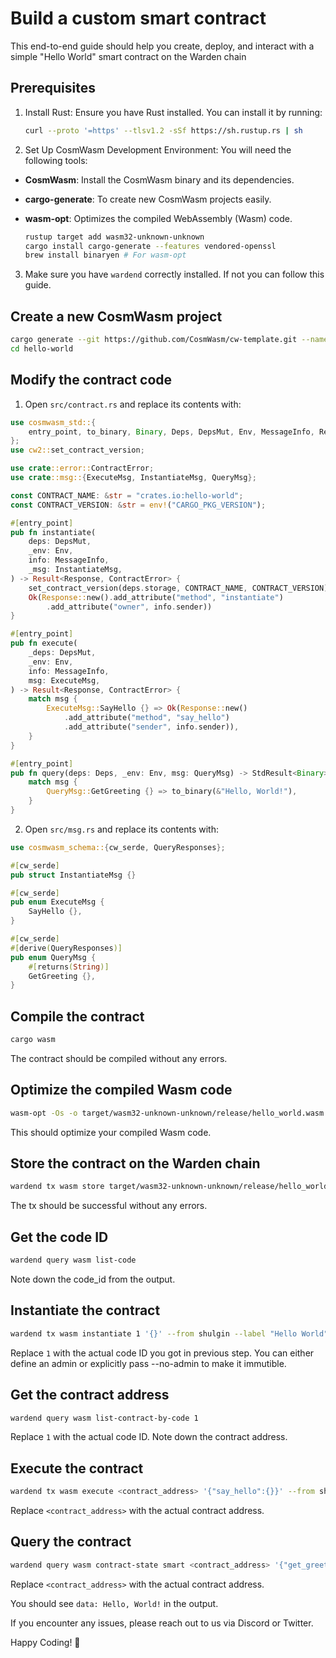 ﻿---
sidebar_position: 3
---

# Build a custom smart contract

This end-to-end guide should help you create, deploy, and interact with a simple "Hello World" smart contract on the Warden chain

## Prerequisites

1. Install Rust: Ensure you have Rust installed. You can install it by running:

    ```bash
    curl --proto '=https' --tlsv1.2 -sSf https://sh.rustup.rs | sh
    ```

2. Set Up CosmWasm Development Environment: You will need the following tools:

- **CosmWasm**: Install the CosmWasm binary and its dependencies.
- **cargo-generate**: To create new CosmWasm projects easily.
- **wasm-opt**: Optimizes the compiled WebAssembly (Wasm) code.

    ```bash
    rustup target add wasm32-unknown-unknown
    cargo install cargo-generate --features vendored-openssl
    brew install binaryen # For wasm-opt
    ```

3. Make sure you have `wardend` correctly installed. If not you can follow this guide. <!-- To be added later -->

## Create a new CosmWasm project

```bash
cargo generate --git https://github.com/CosmWasm/cw-template.git --name hello-world
cd hello-world
```

## Modify the contract code

1. Open `src/contract.rs` and replace its contents with:

```rust
use cosmwasm_std::{
    entry_point, to_binary, Binary, Deps, DepsMut, Env, MessageInfo, Response, StdResult,
};
use cw2::set_contract_version;

use crate::error::ContractError;
use crate::msg::{ExecuteMsg, InstantiateMsg, QueryMsg};

const CONTRACT_NAME: &str = "crates.io:hello-world";
const CONTRACT_VERSION: &str = env!("CARGO_PKG_VERSION");

#[entry_point]
pub fn instantiate(
    deps: DepsMut,
    _env: Env,
    info: MessageInfo,
    _msg: InstantiateMsg,
) -> Result<Response, ContractError> {
    set_contract_version(deps.storage, CONTRACT_NAME, CONTRACT_VERSION)?;
    Ok(Response::new().add_attribute("method", "instantiate")
        .add_attribute("owner", info.sender))
}

#[entry_point]
pub fn execute(
    _deps: DepsMut,
    _env: Env,
    info: MessageInfo,
    msg: ExecuteMsg,
) -> Result<Response, ContractError> {
    match msg {
        ExecuteMsg::SayHello {} => Ok(Response::new()
            .add_attribute("method", "say_hello")
            .add_attribute("sender", info.sender)),
    }
}

#[entry_point]
pub fn query(deps: Deps, _env: Env, msg: QueryMsg) -> StdResult<Binary> {
    match msg {
        QueryMsg::GetGreeting {} => to_binary(&"Hello, World!"),
    }
}
```

2. Open `src/msg.rs` and replace its contents with:

```rust
use cosmwasm_schema::{cw_serde, QueryResponses};

#[cw_serde]
pub struct InstantiateMsg {}

#[cw_serde]
pub enum ExecuteMsg {
    SayHello {},
}

#[cw_serde]
#[derive(QueryResponses)]
pub enum QueryMsg {
    #[returns(String)]
    GetGreeting {},
}
```

## Compile the contract

```bash
cargo wasm
```

The contract should be compiled without any errors.

## Optimize the compiled Wasm code

```bash
wasm-opt -Os -o target/wasm32-unknown-unknown/release/hello_world.wasm target/wasm32-unknown-unknown/release/hello_world.wasm
```

This should optimize your compiled Wasm code.

## Store the contract on the Warden chain

```bash
wardend tx wasm store target/wasm32-unknown-unknown/release/hello_world.wasm --from shulgin --gas auto --gas-adjustment 1.3 --gas-prices 0.1uward -y
```

The tx should be successful without any errors.

## Get the code ID

```bash
wardend query wasm list-code
```

Note down the code_id from the output.

## Instantiate the contract

```bash
wardend tx wasm instantiate 1 '{}' --from shulgin --label "Hello World" --gas auto --gas-adjustment 1.3 --gas-prices 0.1uward --no-admin -y 
```

Replace `1` with the actual code ID you got in previous step.
You can either define an admin or explicitly pass --no-admin to make it immutible.

## Get the contract address

```bash
wardend query wasm list-contract-by-code 1
```

Replace `1` with the actual code ID. Note down the contract address.

## Execute the contract

```bash
wardend tx wasm execute <contract_address> '{"say_hello":{}}' --from shulgin --gas auto --gas-adjustment 1.3 --gas-prices 0.1uward -y
```

Replace `<contract_address>` with the actual contract address.

## Query the contract

```bash
wardend query wasm contract-state smart <contract_address> '{"get_greeting":{}}'
```

Replace `<contract_address>` with the actual contract address.

You should see `data: Hello, World!` in the output.

If you encounter any issues, please reach out to us via Discord or Twitter.

Happy Coding! 🚀